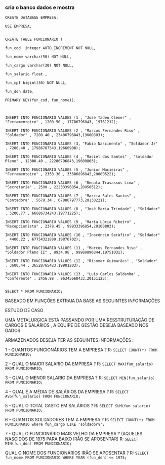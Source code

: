### cria o banco dados e mostra

```
CREATE DATABASE EMPRESA;

USE EMPRESA;


CREATE TABLE FUNCIONARIO (

fun_cod  integer AUTO_INCREMENT NOT NULL,

fun_nome varchar(50) NOT NULL,

fun_cargo varchar(30) NOT NULL,

fun_salario float ,

fun_cpf bigint(30) NOT NULL,

fun_ddn date,

PRIMARY KEY(fun_cod, fun_nome));



INSERT INTO FUNCIONARIO VALUES (1 , "José Tadeu Clemer" , "Ferramenteiro" , 1200.50 , 17786796843, 19761212);

INSERT INTO FUNCIONARIO VALUES (2 , "Marcos Fernandes Riso" , "Soldador" , 7200.40 , 23486796843,19600803);

INSERT INTO FUNCIONARIO VALUES (3, "Fabio Nascimento" , "Soldador Jr" , 7200.40 , 17986767543,19660908);

INSERT INTO FUNCIONARIO VALUES (4 , "Maciel dos Santos" , "Soldador Pleno" , 12300.40 , 22286796843,19600803);

INSERT INTO FUNCIONARIO VALUES (5 , "Junior Macieiras" , "Ferramenteiro" , 2350.30 , 33386896842,20000522);

INSERT INTO FUNCIONARIO VALUES (6 , "Renata Travassos Lima" , "Secretaria" , 2500 , 22233396854,20050512);

INSERT INTO FUNCIONARIO VALUES (7 , "Marcia Sales Santos" , "Contadora" , 5678.34 , 67886797773,20130221);

INSERT INTO FUNCIONARIO VALUES (8 , "José Maria Trindade" , "Soldador" , 5200.77 , 66686734243,19771225);

INSERT INTO FUNCIONARIO VALUES (9 , "Maria Lúcia Ribeiro" , "Recepcionista" , 2379.45 , 99933396854,20100803);

INSERT INTO FUNCIONARIO VALUES (10 , "Inocêncio Seràfico" , "Soldador" , 4400.22 , 67754321890,19870702);

INSERT INTO FUNCIONARIO VALUES (11 , "Marcos Fernandes Riso" , "Soldador Pleno II" , 8934.98 , 99988896844,19751031);

INSERT INTO FUNCIONARIO VALUES (12 , "Risomar Guimarães" , "Soldador" , 3600.44 , 36528765423,19901203);

INSERT INTO FUNCIONARIO VALUES (13 , "Luis Carlos Saldanha" , "Conferente" , 2456.88 , 96345668433,20151125);


SELECT * FROM FUNCIONARIO;

```
BASEADO EM FUNÇÕES EXTRAIA DA BASE AS SEGUINTES INFORMAÇÕES

ESTUDO DE CASO 

UMA METALURGICA ESTÁ PASSANDO POR UMA RESSTRUTURAÇÃO DE CARGOS E SALÁRIOS , A EQUIPE DE GESTÃO DESEJA BASEADO NOS DADOS 

ARMAZENADOS DESEJA TER AS SEGUINTES INFORMAÇÕES :

1 - QUANTOS FUNCIONÁRIOS TEM A EMPRESA ?
R: `SELECT COUNT(*) FROM FUNCIONARIO; `

2 - QUAL O MAIOR SALARIO DA EMPRESA ?
R: `SELECT MAX(fun_salario) FROM FUNCIONARIO;`

3 - QUAL O MENOR SALARIO DA EMPRESA ?
R: `SELECT MIN(fun_salario) FROM FUNCIONARIO; `

4 - QUAL É A MÉDIA DE SALÁRIOS DA EMPRESA ?
R: ` SELECT AVG(fun_salario) FROM FUNCIONARIO; `

5 - QUAL O TOTAL GASTO EM SALÁRIOS ?
R: `SELECT SUM(fun_salario) FROM FUNCIONARIO; `

6 - QUANTOS SOLDADORES TEM A EMPRESA ?
R: `SELECT COUNT(*) FROM FUNCIONARIO where fun_cargo LIKE 'soldador%'; `

7 - QUAL O FUNCIONÁRIO MAIS VELHO DA EMPRESA ? (AQUELES NASCIDOS DE 1975 PARA BAIXO IRÃO SE APOSENTAR)
R: `SELECT MIN(fun_ddn) FROM FUNCIONARIO; `

QUAL O NOME DOS FUNCIONÁRIOS IRÃO SE APOSENTAR ?
R: `SELECT fun_nome FROM FUNCIONARIO WHERE YEAR (fun_ddn) <= 1975; `
